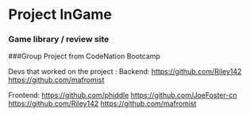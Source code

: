 # Project InGame

### Game library / review site

###Group Project from CodeNation Bootcamp

Devs that worked on the project :
Backend:
https://github.com/Riley142
https://github.com/mafromist

Frontend:
https://github.com/phiddle
https://github.com/JoeFoster-cn
https://github.com/Riley142
https://github.com/mafromist
